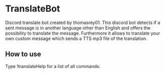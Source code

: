 # TranslateBot

Discord translate bot created by thomasrey01.
This discord bot detects if a sent message is in another language other than English and offers the possibility to translate the message. Furthermore it allows to translate your
own custom message which sends a TTS mp3 file of the translation. 

## How to use
 Type !translateHelp for a list of all commands.
